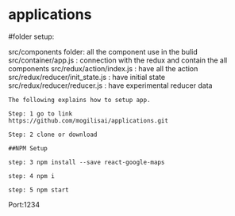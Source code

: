 # applications
#folder setup:

src/components folder: all the component use in the bulid
src/container/app.js :  connection with the redux and contain the all components
src/redux/action/index.js : have all the action
src/redux/reducer/init_state.js : have initial state
src/redux/reducer/reducer.js : have experimental reducer data
```
The following explains how to setup app.

Step: 1 go to link
https://github.com/mogilisai/applications.git

Step: 2 clone or download

##NPM Setup

step: 3 npm install --save react-google-maps

step: 4 npm i

step: 5 npm start

```
Port:1234
```
